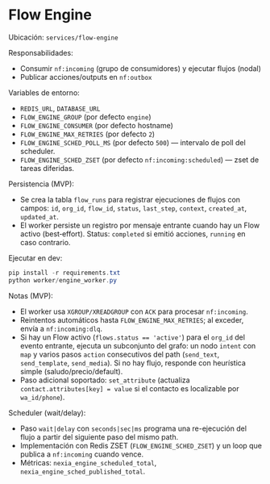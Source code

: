 # Flow Engine

Ubicación: `services/flow-engine`

Responsabilidades:
- Consumir `nf:incoming` (grupo de consumidores) y ejecutar flujos (nodal)
- Publicar acciones/outputs en `nf:outbox`

Variables de entorno:
- `REDIS_URL`, `DATABASE_URL`
- `FLOW_ENGINE_GROUP` (por defecto `engine`)
- `FLOW_ENGINE_CONSUMER` (por defecto hostname)
- `FLOW_ENGINE_MAX_RETRIES` (por defecto `2`)
- `FLOW_ENGINE_SCHED_POLL_MS` (por defecto `500`) — intervalo de poll del scheduler.
- `FLOW_ENGINE_SCHED_ZSET` (por defecto `nf:incoming:scheduled`) — zset de tareas diferidas.

Persistencia (MVP):
- Se crea la tabla `flow_runs` para registrar ejecuciones de flujos con campos: `id`, `org_id`, `flow_id`, `status`, `last_step`, `context`, `created_at`, `updated_at`.
- El worker persiste un registro por mensaje entrante cuando hay un Flow activo (best‑effort). Status: `completed` si emitió acciones, `running` en caso contrario.

Ejecutar en dev:
```powershell
pip install -r requirements.txt
python worker/engine_worker.py
```

Notas (MVP):
- El worker usa `XGROUP/XREADGROUP` con `ACK` para procesar `nf:incoming`.
- Reintentos automáticos hasta `FLOW_ENGINE_MAX_RETRIES`; al exceder, envía a `nf:incoming:dlq`.
- Si hay un Flow activo (`flows.status == 'active'`) para el `org_id` del evento entrante, ejecuta un subconjunto del grafo: un nodo `intent` con `map` y varios pasos `action` consecutivos del path (`send_text`, `send_template`, `send_media`). Si no hay flujo, responde con heurística simple (saludo/precio/default).
 - Paso adicional soportado: `set_attribute` (actualiza `contact.attributes[key] = value` si el contacto es localizable por `wa_id/phone`).

Scheduler (wait/delay):
- Paso `wait|delay` con `seconds|sec|ms` programa una re-ejecución del flujo a partir del siguiente paso del mismo path.
- Implementación con Redis ZSET (`FLOW_ENGINE_SCHED_ZSET`) y un loop que publica a `nf:incoming` cuando vence.
- Métricas: `nexia_engine_scheduled_total`, `nexia_engine_sched_published_total`.
